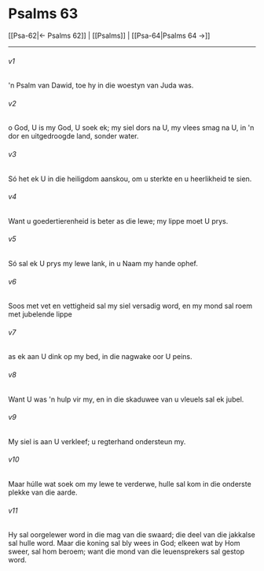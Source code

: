 # Psalms 63

[[Psa-62|← Psalms 62]] | [[Psalms]] | [[Psa-64|Psalms 64 →]]
***

###### v1
'n Psalm van Dawid, toe hy in die woestyn van Juda was. 
###### v2
o God, U is my God, U soek ek; my siel dors na U, my vlees smag na U, in 'n dor en uitgedroogde land, sonder water. 
###### v3
Só het ek U in die heiligdom aanskou, om u sterkte en u heerlikheid te sien. 
###### v4
Want u goedertierenheid is beter as die lewe; my lippe moet U prys. 
###### v5
Só sal ek U prys my lewe lank, in u Naam my hande ophef. 
###### v6
Soos met vet en vettigheid sal my siel versadig word, en my mond sal roem met jubelende lippe 
###### v7
as ek aan U dink op my bed, in die nagwake oor U peins. 
###### v8
Want U was 'n hulp vir my, en in die skaduwee van u vleuels sal ek jubel. 
###### v9
My siel is aan U verkleef; u regterhand ondersteun my. 
###### v10
Maar húlle wat soek om my lewe te verderwe, hulle sal kom in die onderste plekke van die aarde. 
###### v11
Hy sal oorgelewer word in die mag van die swaard; die deel van die jakkalse sal hulle word. Maar die koning sal bly wees in God; elkeen wat by Hom sweer, sal hom beroem; want die mond van die leuensprekers sal gestop word. 
